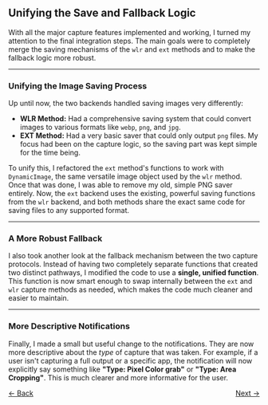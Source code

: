 ## **Unifying the Save and Fallback Logic**

With all the major capture features implemented and working, I turned my attention to the final integration steps. The main goals were to completely merge the saving mechanisms of the `wlr` and `ext` methods and to make the fallback logic more robust.

---

### Unifying the Image Saving Process

Up until now, the two backends handled saving images very differently:

- **WLR Method:** Had a comprehensive saving system that could convert images to various formats like `webp`, `png`, and `jpg`.
- **EXT Method:** Had a very basic saver that could only output `png` files. My focus had been on the capture logic, so the saving part was kept simple for the time being.

To unify this, I refactored the `ext` method's functions to work with `DynamicImage`, the same versatile image object used by the `wlr` method. Once that was done, I was able to remove my old, simple PNG saver entirely. Now, the `ext` backend uses the existing, powerful saving functions from the `wlr` backend, and both methods share the exact same code for saving files to any supported format.

---

### A More Robust Fallback

I also took another look at the fallback mechanism between the two capture protocols. Instead of having two completely separate functions that created two distinct pathways, I modified the code to use a **single, unified function**. This function is now smart enough to swap internally between the `ext` and `wlr` capture methods as needed, which makes the code much cleaner and easier to maintain.

---

### More Descriptive Notifications

Finally, I made a small but useful change to the notifications. They are now more descriptive about the *type* of capture that was taken. For example, if a user isn't capturing a full output or a specific app, the notification will now explicitly say something like **"Type: Pixel Color grab"** or **"Type: Area Cropping"**. This is much clearer and more informative for the user.

<div style="display: flex; justify-content: space-between;">
  <a href="Thought_Process_11.md">&lt;- Back</a>
  <a href="Thought_Process_13.md">Next -&gt;</a>
</div>
